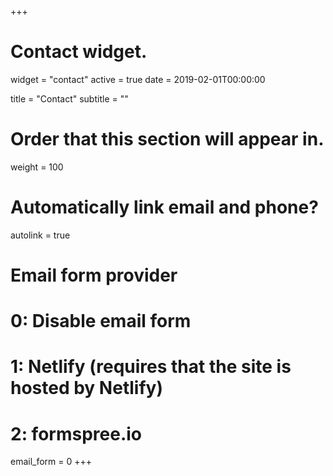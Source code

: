 +++
# Contact widget.
widget = "contact"
active = true
date = 2019-02-01T00:00:00

title = "Contact"
subtitle = ""

# Order that this section will appear in.
weight = 100

# Automatically link email and phone?
autolink = true

# Email form provider
#   0: Disable email form
#   1: Netlify (requires that the site is hosted by Netlify)
#   2: formspree.io
email_form = 0
+++
